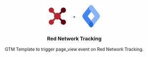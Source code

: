 <br />
<div align="center">
  <div style="display: flex; align-items: center; justify-content: center; gap: 10px;">
    <img src=".github/rednetwork.svg" alt="Logo" width="80" height="80">
    <p>+</p>
    <img src=".github/gtm.svg" alt="Logo" width="80" height="80">
  </div>

  <h3 align="center">Red Network Tracking</h3>

  <p align="center">
    GTM Template to trigger page_view event on Red Network Tracking.
  </p>
</div>
<br />
